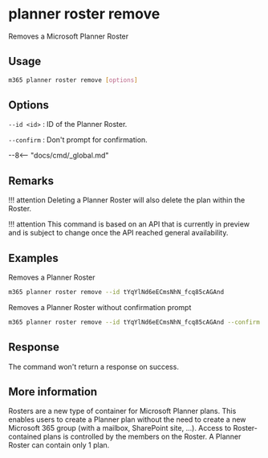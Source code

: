# planner roster remove

Removes a Microsoft Planner Roster

## Usage

```sh
m365 planner roster remove [options]
```

## Options

`--id <id>`
: ID of the Planner Roster.

`--confirm`
: Don't prompt for confirmation.

--8<-- "docs/cmd/_global.md"

## Remarks

!!! attention
    Deleting a Planner Roster will also delete the plan within the Roster.

!!! attention
    This command is based on an API that is currently in preview and is subject to change once the API reached general availability.

## Examples

Removes a Planner Roster

```sh
m365 planner roster remove --id tYqYlNd6eECmsNhN_fcq85cAGAnd
```

Removes a Planner Roster without confirmation prompt

```sh
m365 planner roster remove --id tYqYlNd6eECmsNhN_fcq85cAGAnd --confirm
```

## Response

The command won't return a response on success.

## More information

Rosters are a new type of container for Microsoft Planner plans. This enables users to create a Planner plan without the need to create a new Microsoft 365 group (with a mailbox, SharePoint site, ...). Access to Roster-contained plans is controlled by the members on the Roster. A Planner Roster can contain only 1 plan.
